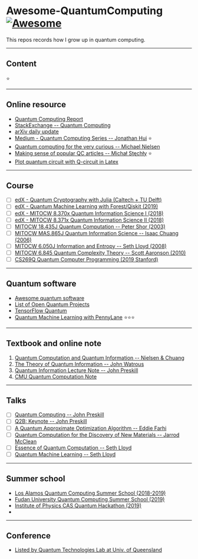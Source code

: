# Awesome-QuantumComputing [![Awesome](https://awesome.re/badge.svg)](https://awesome.re)

This repos records how I grow up in quantum computing.

---
## Content
:star:

---
## Online resource
- [Quantum Computing Report](https://quantumcomputingreport.com/news/)
- [StackExchange -- Quantum Computing](https://quantumcomputing.stackexchange.com/questions?sort=MostVotes&edited=true)
- [arXiv daily update](https://arxiv.org/list/quant-ph/recent)
- [Medium - Quantum Computing Series -- Jonathan Hui](https://medium.com/@jonathan_hui/qc-quantum-computing-series-10ddd7977abd) :star:
- [Quantum computing for the very curious -- Michael Nielsen](https://quantum.country/qcvc)
- [Making sense of popular QC articles -- Michał Stęchły](https://www.mustythoughts.com/post/making-sense-of-popular-qc-articles) :star:
- [Plot quantum circuit with Q-circuit in Latex](http://physics.unm.edu/CQuIC/Qcircuit/Qtutorial.pdf)


---
## Course
- [ ] [edX - Quantum Cryptography with Julia (Caltech + TU Delft)](https://www.edx.org/course/quantum-cryptography)
- [ ] [edX - Quantum Machine Learning with Forest/Qiskit (2019)](https://github.com/kaminotesf/Quantum-Machine-Learning)
- [ ] [edX - MITOCW 8.370x Quantum Information Science I (2018)](https://courses.edx.org/courses/course-v1:MITx+8.370.1x+1T2018/course/)
- [ ] [edX - MITOCW 8.371x Quantum Information Science II (2018)](https://courses.edx.org/courses/course-v1:MITx+8.371.1x+2T2018/course/)
- [ ] [MITOCW 18.435J Quantum Computation -- Peter Shor (2003)](https://ocw.mit.edu/courses/mathematics/18-435j-quantum-computation-fall-2003/)
- [ ] [MITOCW MAS.865J Quantum Information Science -- Isaac Chuang (2006)](https://ocw.mit.edu/courses/media-arts-and-sciences/mas-865j-quantum-information-science-spring-2006/)
- [ ] [MITOCW 6.050J Information and Entropy -- Seth Lloyd (2008)](https://www.youtube.com/watch?v=phxsQrZQupo&list=PLDDE03B3BDCA1D9B1)
- [ ] [MITOCW 6.845 Quantum Complexity Theory -- Scott Aaronson (2010)](https://ocw.mit.edu/courses/electrical-engineering-and-computer-science/6-845-quantum-complexity-theory-fall-2010/)
- [ ] [CS269Q Quantum Computer Programming (2019 Stanford)](https://cs269q.stanford.edu/)

---
## Quantum software
- [Awesome quantum software](https://github.com/qosf/awesome-quantum-software)
- [List of Open Quantum Projects](https://qosf.org/project_list/)
- [TensorFlow Quantum](https://www.tensorflow.org/quantum)
- [Quantum Machine Learning with PennyLane](https://pennylane.ai/qml/) :star::star::star:


---
## Textbook and online note
1. [Quantum Computation and Quantum Information -- Nielsen & Chuang](http://mmrc.amss.cas.cn/tlb/201702/W020170224608149940643.pdf)
1. [The Theory of Quantum Information -- John Watrous](https://cs.uwaterloo.ca/~watrous/TQI/)
1. [Quantum Information Lecture Note -- John Preskill](http://www.theory.caltech.edu/~preskill/ph219/index.html#lecture)
1. [CMU Quantum Computation Note](https://www.cs.cmu.edu/~odonnell/quantum15/)


---
## Talks
- [ ] [Quantum Computing -- John Preskill](https://www.youtube.com/watch?v=o3hHO3S8Unk&list=PLpQk8lG_JZSrgMdQK6Tibmk8EpISYak3P&index=15)
- [ ] [Q2B: Keynote -- John Preskill](https://www.youtube.com/watch?v=h4nUyF9cSaw&list=PLpQk8lG_JZSrgMdQK6Tibmk8EpISYak3P&index=1)
- [ ] [A Quantum Approximate Optimization Algorithm -- Eddie Farhi](https://www.youtube.com/watch?v=J8y0VhnISi8&list=PLpQk8lG_JZSrgMdQK6Tibmk8EpISYak3P&index=6&t=0s)
- [ ] [Quantum Computation for the Discovery of New Materials -- Jarrod McClean](https://www.youtube.com/watch?v=w7398u8G588)
- [ ] [Essence of Quantum Computation -- Seth Lloyd](https://www.youtube.com/watch?v=M0R12fcTUvs)
- [ ] [Quantum Machine Learning -- Seth Lloyd](https://www.youtube.com/watch?v=Lbndu5EIWvI)

---
## Summer school
- [Los Alamos Quantum Computing Summer School (2018-2019)](https://www.lanl.gov/projects/national-security-education-center/information-science-technology/summer-schools/quantumcomputing/how-to-apply.php)
- [Fudan University Quantum Computing Summer School (2019)](http://phys.fudan.edu.cn/9c/5b/c7453a171099/page.htm)
- [Institute of Physics CAS Quantum Hackathon (2019)](https://zhuanlan.zhihu.com/p/60799422)
- []()

---
## Conference
- [Listed by Quantum Technologies Lab at Univ. of Queensland](http://quantum.info/conf/2020.html)
